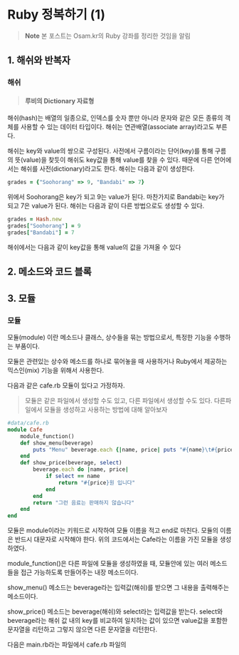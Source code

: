 # Ruby 정복하기 (1)
> **Note** 본 포스트는 Osam.kr의 Ruby 강좌를 정리한 것임을 알림
## 1. 해쉬와 반복자
### 해쉬

> #### 루비의 Dictionary 자료형

해쉬(hash)는 배열의 일종으로, 인덱스를 숫자 뿐만 아니라 문자와 같은 모든 종류의 객체를 사용할 수 있는 데이터 타입이다. 해쉬는 연관배열(associate array)라고도 부른다.

해쉬는 key와 value의 쌍으로 구성된다. 사전에서 구름이라는 단어(key)를 통해 구름의 뜻(value)을 찾듯이 해쉬도 key값을 통해 value를 찾을 수 있다. 때문에 다른 언어에서는 해쉬를 사전(dictionary)라고도 한다.
해쉬는 다음과 같이 생성한다.

```ruby
grades = {"Soohorang" => 9, "Bandabi" => 7}
```
위에서 Soohorang은 key가 되고 9는 value가 된다. 마찬가지로 Bandabi는 key가 되고 7은 value가 된다. 해쉬는 다음과 같이 다른 방법으로도 생성할 수 있다.

```ruby
grades = Hash.new
grades["Soohorang"] = 9
grades["Bandabi"] = 7
```
해쉬에서는 다음과 같이 key값을 통해 value의 값을 가져올 수 있다

## 2. 메소드와 코드 블록

## 3. 모듈
### 모듈
모듈(module) 이란 메소드나 클래스, 상수들을 묶는 방법으로서, 특정한 기능을 수행하는 부품이다.

모듈은 관련있는 상수와 메소드를 하나로 묶어놓을 때 사용하거나 Ruby에서 제공하는 믹스인(mix) 기능을 위해서 사용한다.

다음과 같은 cafe.rb 모듈이 있다고 가정하자.

> 모듈은 같은 파일에서 생성할 수도 있고, 다른 파일에서  생성할 수도 있다. 다른파일에서 모듈을 생성하고 사용하는 방법에 대해 알아보자
```ruby
#data/cafe.rb
module Cafe 
	module_function() 
	def show_menu(beverage) 
		puts "Menu" beverage.each {|name, price| puts "#{name}\t#{price}"} 
	end
	def show_price(beverage, select) 
		beverage.each do |name, price| 
			if select == name 
				return "#{price}원 입니다" 
			end 
		end 
		return "그런 음료는 판매하지 않습니다" 
	end 
end
```
모듈은 module이라는 키워드로 시작하여 모듈 이름을 적고 end로 마친다. 모듈의 이름은 반드시 대문자로 시작해야 한다. 위의 코드에서는 Cafe라는 이름을 가진 모듈을 생성하였다.

module_function()은 다른 파일에 모듈을 생성하였을 때, 모듈안에 있는 여러 메소드들을 접근 가능하도록 만들어주는 내장 메소드이다.

show_menu() 메소드는 beverage라는 입력값(해쉬)를 받으면 그 내용을 출력해주는 메소드이다.

show_price() 메소드는 beverage(해쉬)와 select라는 입력값을 받는다. select와 beverage라는 해쉬 값 내의 key를 비교하여 일치하는 값이 있으면 value값을 포함한 문자열을 리턴하고 그렇지 않으면 다른 문자열을 리턴한다.

다음은 main.rb라는 파일에서 cafe.rb 파일의 
<!--stackedit_data:
eyJoaXN0b3J5IjpbLTEyMTUyMjM4NzIsMTQzOTYzODk0OCw5Mj
cyMjQ2XX0=
-->